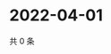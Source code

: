 # 2022-04-01

共 0 条

<!-- BEGIN WEIBO -->
<!-- 最后更新时间 Fri Apr 01 2022 21:36:39 GMT+0800 (China Standard Time) -->

<!-- END WEIBO -->
